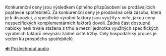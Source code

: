 
Konkurenční ceny jsou výsledkem úplného přizpůsobení se prodávajících poptávce spotřebitelů. Za konkurenční ceny je prodávána celá zásoba, která je k dispozici, a specifické výrobní faktory jsou využity v míře, jakou ceny nespecifických komplementárních faktorů dovolí. Žádná část dostupné nabídky není trvale stažena z trhu a mezní jednotka využitých specifických výrobních faktorů nevynáší žádné čisté tržby. Celý hospodářský proces je veden ku prospěchu spotřebitelů.

[🔊 Poslechnout audio](/data/7-paragraphs/audio/chapter_63/para_006-Konkurenn-ceny-jsou-vsledkem-plnho-pizpsobe.mp3)
